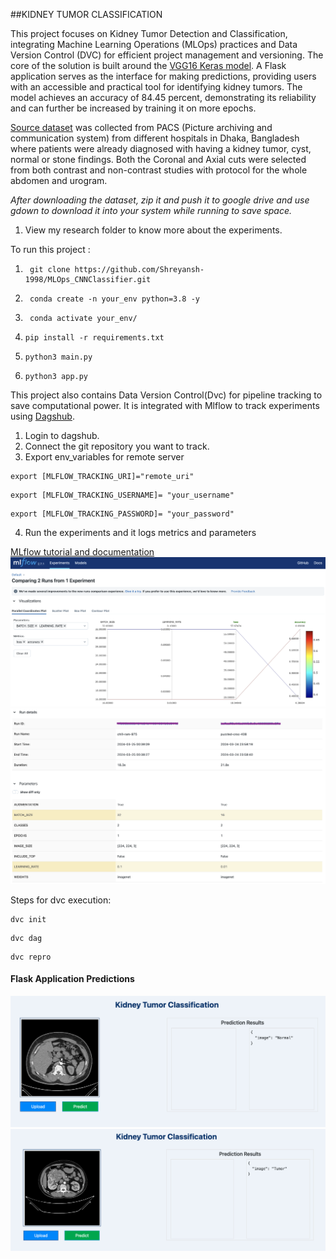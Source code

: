 ##KIDNEY TUMOR CLASSIFICATION

This project focuses on Kidney Tumor Detection and Classification, integrating Machine Learning Operations (MLOps) practices and Data Version Control (DVC) for efficient project management and versioning. The core of the solution is built around the [VGG16 Keras model](https://www.tensorflow.org/api_docs/python/tf/keras/applications/VGG16). A Flask application serves as the interface for making predictions, providing users with an accessible and practical tool for identifying kidney tumors. The model achieves an accuracy of 84.45 percent, demonstrating its reliability and can further be increased by training it on more epochs. 

[Source dataset](https://www.kaggle.com/datasets/nazmul0087/ct-kidney-dataset-normal-cyst-tumor-and-stone/code) was collected from PACS (Picture archiving and communication system) from different hospitals in Dhaka, Bangladesh where patients were already diagnosed with having a kidney tumor, cyst, normal or stone findings. Both the Coronal and Axial cuts were selected from both contrast and non-contrast studies with protocol for the whole abdomen and urogram. 


*After downloading the dataset, zip it and push it to google drive and use gdown to download it into your system while running to save space.*

1. View my research folder to know more about the experiments.

To run this project :
1. ```
    git clone https://github.com/Shreyansh-1998/MLOps_CNNClassifier.git
   ```
2. ```
    conda create -n your_env python=3.8 -y
    ```
3. ```
    conda activate your_env/
   ```
4.  ```
    pip install -r requirements.txt
    ```
5.  ```
    python3 main.py
    ```
6.  ```
    python3 app.py
    ```
This project also contains Data Version Control(Dvc) for pipeline tracking to save computational power. It is integrated with Mlflow to track experiments using [Dagshub](https://dagshub.com/).

1. Login to dagshub.
2. Connect the git repository you want to track.
3. Export env_variables for remote server
```
export [MLFLOW_TRACKING_URI]="remote_uri"
```
```
export [MLFLOW_TRACKING_USERNAME]= "your_username"
```
```
export [MLFLOW_TRACKING_PASSWORD]= "your_password"
```
4. Run the experiments and it logs metrics and parameters

[MLflow tutorial and documentation](https://mlflow.org/)
![Prediction](Render/mlflow1.png "flow1")
![Prediction](Render/mlflow2.png "flow2")

Steps for dvc execution:

```
dvc init
```
```
dvc dag
```
```
dvc repro
```
#### Flask Application Predictions
![Prediction](Render/hostedsite.png "Prediction")
![Prediction](Render/predict_tumor.png "tumor")
